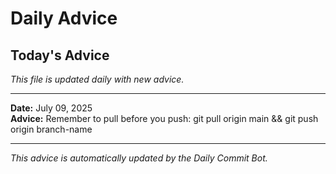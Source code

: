 # Daily Advice

## Today's Advice
*This file is updated daily with new advice.*

---

**Date:** July 09, 2025  
**Advice:** Remember to pull before you push: git pull origin main && git push origin branch-name

---

*This advice is automatically updated by the Daily Commit Bot.*

